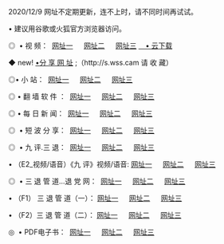 <p>2020/12/9 网址不定期更新，连不上时，请不同时间再试试。
<p>• 建议用谷歌或火狐官方浏览器访问。
<p>◎  • 视 频： 
<a href="http://hen.guitarhaven.com/" target="_blank">网址一</a> 　 
<a href="http://hrf.guitarhaven.com/" target="_blank">网址二</a> 　 
<a href="http://hrf.guitarhaven.com/b.html" target="_blank">网址三</a>
<a href="https://yadi.sk/d/d0sUeAOpal3njw" target="_blank">　• 云下载 </a></p>
<p>◆ new! <a href="http://hup.guitarhaven.com/a.html">•分 享 网 址</a> ;（http://s.wss.cam 请 收 藏） </p>

<p>◎•  小 站：  
<a href="http://hen.guitarhaven.com/f.html" target="_blank">网址一</a> 　 
<a href="http://hrf.guitarhaven.com/h.html" target="_blank">网址二</a> 　 
<a href="http://hrf.guitarhaven.com/k/" target="_blank">网址三</a></p><p>

<p>◎  • 翻 墙 软 件 ：  
<a href="http://hen.guitarhaven.com/ff/" target="_blank">网址一</a> 　 
<a href="http://hrf.guitarhaven.com/s/read/a1_nd.html" target="_blank">网址二</a> 　 
<a href="http://hrf.guitarhaven.com/ff/index.html" target="_blank">网址三</a></p>
<p>◎  • 每 日 新 闻：  
<a href="http://hen.guitarhaven.com/day/" target="_blank">网址一</a> 　 
<a href="http://hrf.guitarhaven.com/day/" target="_blank">网址二</a> 　 
<a href="http://hrf.guitarhaven.com/day/index.html" target="_blank">网址三</a></p>
<p>◎   • 短 波 分 享：  
<a href="http://hen.guitarhaven.com/h/" target="_blank">网址一</a> 　 
<a href="http://hrf.guitarhaven.com/h/" target="_blank">网址二</a> 　 
<a href="http://hrf.guitarhaven.com/h/index.html" target="_blank">网址三</a></p>
<p>◎   • 九 评.三 退：  
<a href="http://hen.guitarhaven.com/t/" target="_blank">网址一</a> 　 
<a href="http://hrf.guitarhaven.com/v2/index.html" target="_blank">网址二</a> 　 
<a href="http://hrf.guitarhaven.com/tt/index.html" target="_blank">网址三</a> 　</p>
<p>  • （E2_视频/语音）《九 评》视频/语音: 
<a href="http://hrf.guitarhaven.com/7738.html" target="_blank">网址一</a> 　 
<a href="http://hrf.guitarhaven.com/7614.html" target="_blank">网址二</a> 　 
<a href="http://hrf.guitarhaven.com/7633.html" target="_blank">网址三</a></p>
<p>◎   • 三 退 管 道...退 党 网：  
<a href="http://hen.guitarhaven.com/go/td1.html" target="_blank">网址一</a> 　 
<a href="http://hrf.guitarhaven.com/go/td2.html" target="_blank">网址二</a> 　 
<a href="http://hrf.guitarhaven.com/go/td3.html" target="_blank">网址三</a></p>
<p>  • （F1） 三 退 管 道（一）： 
<a href="http://hen.guitarhaven.com/dd/" target="_blank">网址一</a> 　 
<a href="http://hrf.guitarhaven.com/s/read/a1_tdx.html" target="_blank">网址二</a> 　 
<a href="http://hrf.guitarhaven.com/dd/" target="_blank">网址三</a></p>
<p>  • （F2）三 退 管 道（二）： 
<a href="http://hrf.guitarhaven.com/d/" target="_blank">网址一</a> 　 
<a href="http://hen.guitarhaven.com/d/index.html" target="_blank">网址二</a> 　 
<a href="http://hrf.guitarhaven.com/d/" target="_blank">网址三</a></p>
<p>◎   • PDF电子书：  
<a href="http://hen.guitarhaven.com/p/" target="_blank">网址一</a> 　 
<a href="http://hrf.guitarhaven.com/p/index.html" target="_blank">网址二</a> 　 
<a href="http://hrf.guitarhaven.com/p/" target="_blank">网址三</a></p>
